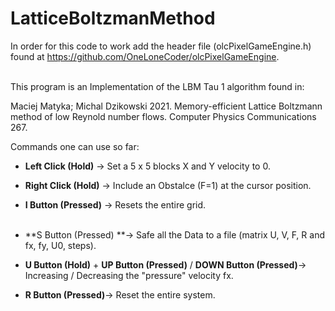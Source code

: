# LatticeBoltzmanMethod

In order for this code to work add the header file (olcPixelGameEngine.h) found at https://github.com/OneLoneCoder/olcPixelGameEngine.
<br /> <br />

This program is an Implementation of the LBM Tau 1 algorithm found in:

Maciej Matyka; Michal Dzikowski 2021. Memory-efficient Lattice Boltzmann method of low Reynold number flows. Computer Physics Communications 267.



Commands one can use so far:

* **Left Click (Hold)** &rarr; Set a 5 x 5 blocks X and Y velocity to 0.  <br />
* **Right Click (Hold)** &rarr; Include an Obstalce (F=1) at the cursor position.  <br />

* **I Button (Pressed)** &rarr; Resets the entire grid. <br /> <br />

* **S Button (Pressed) **&rarr; Safe all the Data to a file (matrix U, V, F, R and fx, fy, U0, steps). <br /> 
* **U Button (Hold)** +  **UP Button (Pressed)** / **DOWN Button (Pressed)**&rarr; Increasing / Decreasing the "pressure" velocity fx. <br /> 
* **R Button (Pressed)**&rarr; Reset the entire system. <br /> <br /> 
